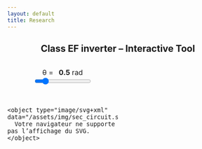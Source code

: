 ```yaml
---
layout: default
title: Research
---
```


<h2 style="text-align: center;">Class EF inverter – Interactive Tool</h2>

<div class="interactive-body">
  <style>
    .interactive-body { font-size: 1rem; margin-top: 2rem; }
    .interactive-body .container { display: flex; gap: 2rem; align-items: flex-start; }
    #left-panel, #right-panel { display: flex; flex-direction: column; gap: 1rem; }
    #left-panel { width: 50%; }
    #right-panel { width: 50%; }
    #left-panel svg, #left-panel object { width: 100%; height: auto; border: 1px solid #ccc; border-radius: 6px; }

    #charts-container { display: flex; flex-direction: column; height: 400px; gap: 1rem; }
    #charts-container .chart-block { flex: 1; }
    #charts-container canvas { width: 100% !important; height: 100% !important; }

    /* Curseur theta */
    #theta-container { margin-bottom: 1rem; text-align: center; }
    #theta-value { font-weight: bold; margin-left: 0.5rem; }
  </style>

  <div id="left-panel">
    <!-- Curseur theta au-dessus du SVG -->
    <div id="theta-container">
      <label for="theta-slider">θ = <span id="theta-value">0.5</span> rad</label><br>
      <input type="range" id="theta-slider" min="0" max="3.14" step="0.01" value="0.5">
    </div>

    <object type="image/svg+xml" data="/assets/img/sec_circuit.svg">
      Votre navigateur ne supporte pas l’affichage du SVG.
    </object>
  </div>

  <div id="right-panel">
    <div id="charts-container">
      <div class="chart-block"><canvas id="vs-chart"></canvas></div>
      <div class="chart-block"><canvas id="currents-chart"></canvas></div>
    </div>
  </div>
</div>

<script src="https://cdn.jsdelivr.net/npm/chart.js"></script>
<script>
const PI = Math.PI;
let charts = {}; // instances Chart.js
let phi = 0.2;
let iValue = 1;

function plotCharts(res) {
  const N = 1000;
  const theta = res.theta;
  const phi = res.phi || 0;
  const i = res.i;

  const data = { vs: [], ie: [], is: [], ic: [] };

  for (let k = 0; k <= N; k++) {
    const wt = (k / N) * 4 * PI;
    const wtMod = wt % (2 * PI);
    const sinTerm = Math.sin(wt + phi);

    let vsVal = 0;
    if (wtMod > PI - theta && wtMod <= PI) {
      vsVal = -i * (Math.cos(phi - theta) + Math.cos(wtMod + phi));
    } else if (wtMod > PI && wtMod <= 2 * PI - theta) {
      vsVal = 2;
    } else if (wtMod > 2 * PI - theta) {
      vsVal = 2 + i * (Math.cos(phi - theta) - Math.cos(wtMod + phi));
    }
    data.vs.push({ x: wt, y: 0.98 * vsVal });

    data.ie.push({ x: wt, y: (wtMod <= PI - theta || (wtMod > PI && wtMod <= 2 * PI - theta)) ? sinTerm * (wtMod <= PI - theta ? 1 : -1) : 0 });
    data.ic.push({ x: wt, y: (wtMod > PI - theta && wtMod <= PI || wtMod > 2 * PI - theta) ? sinTerm : 0 });
    data.is.push({ x: wt, y: (wtMod <= PI - theta) ? 0.98 * 2 * sinTerm : 0 });
  }

  const chartParams = {
    vs: { label: 'vs(ωt) / VDC', color: 'blue' },
    ie: { label: 'ie(ωt) / I', color: 'red' },
    is: { label: 'is(ωt) / I', color: 'green' },
    ic: { label: 'iC(ωt) / I', color: 'orange' }
  };

  const formatPi = val => {
    const n = val / PI;
    const rounded = Math.round(n);
    return Math.abs(n - rounded) < 0.05 ? (rounded === 0 ? '0' : `${rounded === 1 ? '' : rounded}π`) : '';
  };

  // Graphique vs
  if (!charts.vs) {
    charts.vs = new Chart(document.getElementById('vs-chart').getContext('2d'), {
      type: 'line',
      data: { datasets: [{ label: chartParams.vs.label, data: data.vs, borderColor: chartParams.vs.color, borderWidth: 2, pointRadius: 0, fill: false, tension: 0 }] },
      options: {
        responsive: true,
        maintainAspectRatio: false,
        plugins: { legend: { display: true } },
        scales: {
          x: { type: 'linear', min: 0, max: 4*PI, ticks: { stepSize: PI, callback: formatPi }, title:{display:true,text:'ωt (rad)'} },
          y: { min: -2, max: 2, title:{display:true,text:chartParams.vs.label} }
        }
      }
    });
  } else {
    charts.vs.data.datasets[0].data = data.vs;
    charts.vs.update();
  }

  // Graphique courants
  const currentsDatasets = ['ic','ie','is'].map(key => ({
    label: chartParams[key].label,
    data: data[key],
    borderColor: chartParams[key].color,
    borderWidth: 2,
    pointRadius: 0,
    fill: false,
    tension: 0
  }));

  if (!charts.currents) {
    charts.currents = new Chart(document.getElementById('currents-chart').getContext('2d'), {
      type: 'line',
      data: { datasets: currentsDatasets },
      options: {
        responsive: true,
        maintainAspectRatio: false,
        plugins: { legend: { display: true } },
        scales: {
          x: { type: 'linear', min: 0, max: 4*PI, ticks: { stepSize: PI, callback: formatPi }, title:{display:true,text:'ωt (rad)'} },
          y: { min: -2, max: 2, title:{display:true,text:'Current (a.u.)'} }
        }
      }
    });
  } else {
    charts.currents.data.datasets = currentsDatasets;
    charts.currents.update();
  }
}

// Initial plot
plotCharts({ theta: 0.5, phi: phi, i: iValue });

// Slider interaction
const thetaSlider = document.getElementById('theta-slider');
const thetaValueLabel = document.getElementById('theta-value');

thetaSlider.addEventListener('input', () => {
  const theta = parseFloat(thetaSlider.value);
  thetaValueLabel.textContent = theta.toFixed(2);
  plotCharts({ theta: theta, phi: phi, i: iValue });
});
</script>
